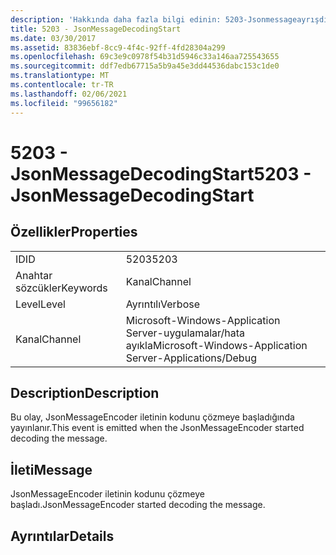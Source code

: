 ```yaml
---
description: 'Hakkında daha fazla bilgi edinin: 5203-Jsonmessageayrışdingstart'
title: 5203 - JsonMessageDecodingStart
ms.date: 03/30/2017
ms.assetid: 83836ebf-8cc9-4f4c-92ff-4fd28304a299
ms.openlocfilehash: 69c3e9c0978f54b31d5946c33a146aa725543655
ms.sourcegitcommit: ddf7edb67715a5b9a45e3dd44536dabc153c1de0
ms.translationtype: MT
ms.contentlocale: tr-TR
ms.lasthandoff: 02/06/2021
ms.locfileid: "99656182"
---
```

# <a name="5203---jsonmessagedecodingstart"></a><span data-ttu-id="17e6c-103">5203 - JsonMessageDecodingStart</span><span class="sxs-lookup"><span data-stu-id="17e6c-103">5203 - JsonMessageDecodingStart</span></span>

## <a name="properties"></a><span data-ttu-id="17e6c-104">Özellikler</span><span class="sxs-lookup"><span data-stu-id="17e6c-104">Properties</span></span>  
  
|||  
|-|-|  
|<span data-ttu-id="17e6c-105">ID</span><span class="sxs-lookup"><span data-stu-id="17e6c-105">ID</span></span>|<span data-ttu-id="17e6c-106">5203</span><span class="sxs-lookup"><span data-stu-id="17e6c-106">5203</span></span>|  
|<span data-ttu-id="17e6c-107">Anahtar sözcükler</span><span class="sxs-lookup"><span data-stu-id="17e6c-107">Keywords</span></span>|<span data-ttu-id="17e6c-108">Kanal</span><span class="sxs-lookup"><span data-stu-id="17e6c-108">Channel</span></span>|  
|<span data-ttu-id="17e6c-109">Level</span><span class="sxs-lookup"><span data-stu-id="17e6c-109">Level</span></span>|<span data-ttu-id="17e6c-110">Ayrıntılı</span><span class="sxs-lookup"><span data-stu-id="17e6c-110">Verbose</span></span>|  
|<span data-ttu-id="17e6c-111">Kanal</span><span class="sxs-lookup"><span data-stu-id="17e6c-111">Channel</span></span>|<span data-ttu-id="17e6c-112">Microsoft-Windows-Application Server-uygulamalar/hata ayıkla</span><span class="sxs-lookup"><span data-stu-id="17e6c-112">Microsoft-Windows-Application Server-Applications/Debug</span></span>|  
  
## <a name="description"></a><span data-ttu-id="17e6c-113">Description</span><span class="sxs-lookup"><span data-stu-id="17e6c-113">Description</span></span>  

 <span data-ttu-id="17e6c-114">Bu olay, JsonMessageEncoder iletinin kodunu çözmeye başladığında yayınlanır.</span><span class="sxs-lookup"><span data-stu-id="17e6c-114">This event is emitted when the JsonMessageEncoder started decoding the message.</span></span>  
  
## <a name="message"></a><span data-ttu-id="17e6c-115">İleti</span><span class="sxs-lookup"><span data-stu-id="17e6c-115">Message</span></span>  

 <span data-ttu-id="17e6c-116">JsonMessageEncoder iletinin kodunu çözmeye başladı.</span><span class="sxs-lookup"><span data-stu-id="17e6c-116">JsonMessageEncoder started decoding the message.</span></span>  
  
## <a name="details"></a><span data-ttu-id="17e6c-117">Ayrıntılar</span><span class="sxs-lookup"><span data-stu-id="17e6c-117">Details</span></span>
